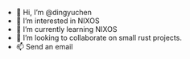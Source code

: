 - 👋 Hi, I’m @dingyuchen
- 👀 I’m interested in NIXOS
- 🌱 I’m currently learning NIXOS
- 💞️ I’m looking to collaborate on small rust projects.
- 📫 Send an email

<!---
dingyuchen/dingyuchen is a ✨ special ✨ repository because its `README.md` (this file) appears on your GitHub profile.
You can click the Preview link to take a look at your changes.
--->
